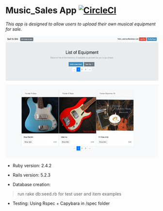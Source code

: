 # Music_Sales App [![CircleCI](https://circleci.com/gh/grisadiche/music_sales.svg?style=svg)](https://circleci.com/gh/grisadiche/music_sales)

*This app is designed to allow users to upload their own musical equipment for sale.*

<img src="music_sales_app_screenshot.png" width="550" height="400">

* Ruby version: 2.4.2

* Rails version: 5.2.3

* Database creation:
>run rake db:seed.rb for test user and item examples

* Testing: Using Rspec + Capybara in /spec folder
